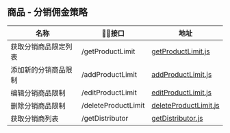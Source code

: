 
## 商品 - 分销佣金策略
名称                |    接口                                  |  地址
------------------- |----------------------------|----
获取分销商品限定列表    | /getProductLimit                         | [getProductLimit.js](./getProductLimit.js)
添加新的分销商品限制    |/addProductLimit                          | [addProductLimit.js](./addProductLimit.js)
编辑分销商品限制        |/editProductLimit                         | [editProductLimit.js](./editProductLimit.js)
删除分销商品限制        |/deleteProductLimit                       | [deleteProductLimit.js](./deleteProductLimit.js)
获取分销商列表          | /getDistributor                          | [getDistributor.js](./getDistributor.js)